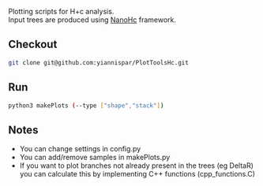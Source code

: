 Plotting scripts for H+c analysis.  
Input trees are produced using [NanoHc](https://github.com/yiannispar/NanoHc) framework.  

Checkout  
---------------    
```bash  
git clone git@github.com:yiannispar/PlotToolsHc.git    
```  

Run  
-----------  
```bash  
python3 makePlots (--type ["shape","stack"])  
```

Notes  
-----  
- You can change settings in config.py  
- You can add/remove samples in makePlots.py  
- If you want to plot branches not already present in the trees (eg DeltaR) you can calculate this by implementing C++ functions (cpp_functions.C)  